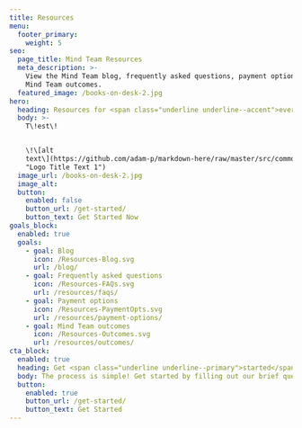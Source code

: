 ```yaml
---
title: Resources
menu:
  footer_primary:
    weight: 5
seo:
  page_title: Mind Team Resources
  meta_description: >-
    View the Mind Team blog, frequently asked questions, payment options and
    Mind Team outcomes.
  featured_image: /books-on-desk-2.jpg
hero:
  heading: Resources for <span class="underline underline--accent">every mind</span>.
  body: >-
    T\!est\!


    \!\[alt
    text\](https://github.com/adam-p/markdown-here/raw/master/src/common/images/icon48.png
    "Logo Title Text 1")
  image_url: /books-on-desk-2.jpg
  image_alt:
  button:
    enabled: false
    button_url: /get-started/
    button_text: Get Started Now
goals_block:
  enabled: true
  goals:
    - goal: Blog
      icon: /Resources-Blog.svg
      url: /blog/
    - goal: Frequently asked questions
      icon: /Resources-FAQs.svg
      url: /resources/faqs/
    - goal: Payment options
      icon: /Resources-PaymentOpts.svg
      url: /resources/payment-options/
    - goal: Mind Team outcomes
      icon: /Resources-Outcomes.svg
      url: /resources/outcomes/
cta_block:
  enabled: true
  heading: Get <span class="underline underline--primary">started</span>.
  body: The process is simple! Get started by filling out our brief questionnaire.
  button:
    enabled: true
    button_url: /get-started/
    button_text: Get Started
---
```

